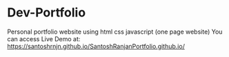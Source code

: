 # Dev-Portfolio
Personal portfolio website using html css javascript (one page website)
You can access Live Demo at: https://santoshrnjn.github.io/SantoshRanjanPortfolio.github.io/
